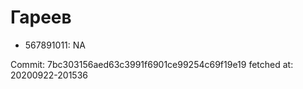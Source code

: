 # Гареев
- 567891011: NA

Commit: 7bc303156aed63c3991f6901ce99254c69f19e19
 fetched at: 20200922-201536
